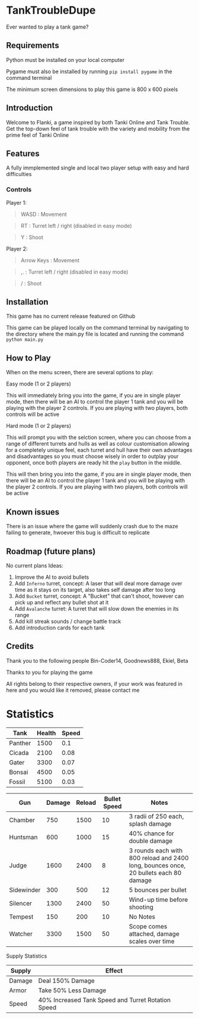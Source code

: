 # TankTroubleDupe

Ever wanted to play a tank game?

## Requirements
Python must be installed on your local computer

Pygame must also be installed by running `pip install pygame` in the command terminal

The minimum screen dimensions to play this game is 800 x 600 pixels

## Introduction

Welcome to Flanki, a game inspired by both Tanki Online and Tank Trouble. Get the top-down feel of tank trouble with the variety and mobility from the prime feel of Tanki Online

## Features

A fully immplemented single and local two player setup with easy and hard difficulties

### Controls

Player 1: 
> WASD : Movement

> RT   : Turret left / right (disabled in easy mode)

> Y    : Shoot

Player 2:
> Arrow Keys : Movement

> ,.         : Turret left / right (disabled in easy mode)

> /          : Shoot

## Installation

This game has no current release featured on Github

This game can be played locally on the command terminal by navigating to the directory where the main.py file is located and running the command
`python main.py`

## How to Play

When on the menu screen, there are several options to play:

Easy mode (1 or 2 players)

This will immediately bring you into the game, if you are in single player mode, then there will be an AI to control the player 1 tank and you will be playing with the player 2 controls. If you are playing with two players, both controls will be active

Hard mode (1 or 2 players)

This will prompt you with the selction screen, where you can choose from a range of different turrets and hulls as well as colour customisation allowing for a completely unique feel, each turret and hull have their own advantages and disadvantages so you must choose wisely in order to outplay your opponent, once both players are ready hit the `play` button in the middle.

This will then bring you into the game, if you are in single player mode, then there will be an AI to control the player 1 tank and you will be playing with the player 2 controls. If you are playing with two players, both controls will be active



## Known issues

There is an issue where the game will suddenly crash due to the maze failing to generate, hwoever this bug is difficult to replicate

## Roadmap (future plans)

No current plans
Ideas:
1. Improve the AI to avoid bullets
1. Add `Inferno` turret, concept: A laser that will deal more damage over time as it stays on its target, also takes self damage after too long
1. Add `Bucket` turret, concept: A "Bucket" that can't shoot, however can pick up and reflect any bullet shot at it
1. Add `Avalanche` turret: A turret that will slow down the enemies in its range
1. Add kill streak sounds / change battle track
1. Add introduction cards for each tank

## Credits

Thank you to the following people
    Bin-Coder14, Goodnews888, Ekiel, Beta

Thanks to you for playing the game

All rights belong to their respective owners, if your work was featured in here and you would like it removed, please contact me


# Statistics

|  Tank | Health | Speed |
|-------|---------|-------|
| Panther | 1500 | 0.1 |
| Cicada | 2100 | 0.08 |
| Gater | 3300 | 0.07 |
| Bonsai | 4500 | 0.05 |
| Fossil | 5100 | 0.03 |

| Gun | Damage | Reload | Bullet Speed | Notes |
|-----|--------|--------|--------------|-------|
| Chamber | 750 | 1500 | 10 |3 radii of 250 each, splash damage |
| Huntsman | 600 | 1000 | 15 | 40% chance for double damage |
| Judge | 1600 | 2400 | 8 |3 rounds each with 800 reload and 2400 long, bounces once, 20 bullets each 80 damage |
| Sidewinder | 300 | 500 | 12 | 5 bounces per bullet |
| Silencer | 1300 | 2400 | 50 | Wind-up time before shooting |
| Tempest | 150 | 200 | 10 | No Notes |
| Watcher | 3300 | 1500 | 50 | Scope comes attached, damage scales over time |

Supply Statistics

| Supply | Effect |
|--|--|
| Damage | Deal 150% Damage|
| Armor | Take 50% Less Damage|
| Speed | 40% Increased Tank Speed and Turret Rotation Speed|
